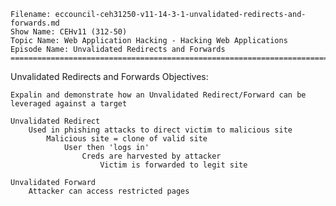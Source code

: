    Filename: eccouncil-ceh31250-v11-14-3-1-unvalidated-redirects-and-forwards.md
    Show Name: CEHv11 (312-50)
    Topic Name: Web Application Hacking - Hacking Web Applications
    Episode Name: Unvalidated Redirects and Forwards ================================================================================

Unvalidated Redirects and Forwards
Objectives:

    Expalin and demonstrate how an Unvalidated Redirect/Forward can be leveraged against a target

    Unvalidated Redirect
        Used in phishing attacks to direct victim to malicious site
            Malicious site = clone of valid site
                User then 'logs in'
                    Creds are harvested by attacker
                        Victim is forwarded to legit site

    Unvalidated Forward
        Attacker can access restricted pages
